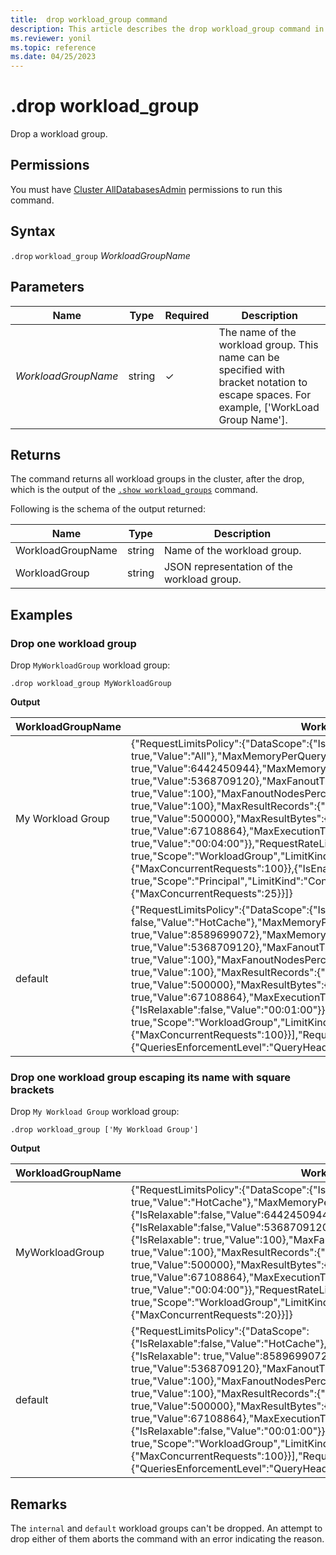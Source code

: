 ```yaml
---
title:  drop workload_group command
description: This article describes the drop workload_group command in Azure Data Explorer.
ms.reviewer: yonil
ms.topic: reference
ms.date: 04/25/2023
---
```

# .drop workload_group

Drop a workload group.

## Permissions

You must have [Cluster AllDatabasesAdmin](access-control/role-based-access-control.md) permissions to run this command.

## Syntax

`.drop` `workload_group` *WorkloadGroupName*

## Parameters

| Name | Type | Required | Description |
|--|--|--|--|
| *WorkloadGroupName* | string | &check; | The name of the workload group. This name can be specified with bracket notation to escape spaces. For example, ['WorkLoad Group Name']. |

## Returns

The command returns all workload groups in the cluster, after the drop, which is the output of the [`.show workload_groups`](show-workload-group-command.md#show-workload_groups) command.

Following is the schema of the output returned:

| Name              | Type   | Description                                |
|-------------------|--------|--------------------------------------------|
| WorkloadGroupName | string | Name of the workload group.                |
| WorkloadGroup     | string | JSON representation of the workload group. |

## Examples

### Drop one workload group

Drop `MyWorkloadGroup` workload group:

```kusto
.drop workload_group MyWorkloadGroup
```

**Output**

| WorkloadGroupName | WorkloadGroup |
|--|--|
| My Workload Group | {"RequestLimitsPolicy":{"DataScope":{"IsRelaxable": true,"Value":"All"},"MaxMemoryPerQueryPerNode":{"IsRelaxable": true,"Value":6442450944},"MaxMemoryPerIterator":{"IsRelaxable": true,"Value":5368709120},"MaxFanoutThreadsPercentage":{"IsRelaxable": true,"Value":100},"MaxFanoutNodesPercentage":{"IsRelaxable": true,"Value":100},"MaxResultRecords":{"IsRelaxable": true,"Value":500000},"MaxResultBytes":{"IsRelaxable": true,"Value":67108864},"MaxExecutionTime":{"IsRelaxable": true,"Value":"00:04:00"}},"RequestRateLimitPolicies":[{"IsEnabled": true,"Scope":"WorkloadGroup","LimitKind":"ConcurrentRequests","Properties":{"MaxConcurrentRequests":100}},{"IsEnabled": true,"Scope":"Principal","LimitKind":"ConcurrentRequests","Properties":{"MaxConcurrentRequests":25}}]} |
| default | {"RequestLimitsPolicy":{"DataScope":{"IsRelaxable": false,"Value":"HotCache"},"MaxMemoryPerQueryPerNode":{"IsRelaxable": true,"Value":8589699072},"MaxMemoryPerIterator":{"IsRelaxable": true,"Value":5368709120},"MaxFanoutThreadsPercentage":{"IsRelaxable": true,"Value":100},"MaxFanoutNodesPercentage":{"IsRelaxable": true,"Value":100},"MaxResultRecords":{"IsRelaxable": true,"Value":500000},"MaxResultBytes":{"IsRelaxable": true,"Value":67108864},"MaxExecutionTime":{"IsRelaxable":false,"Value":"00:01:00"}},"RequestRateLimitPolicies":[{"IsEnabled": true,"Scope":"WorkloadGroup","LimitKind":"ConcurrentRequests","Properties":{"MaxConcurrentRequests":100}}],"RequestRateLimitsEnforcementPolicy":{"QueriesEnforcementLevel":"QueryHead","CommandsEnforcementLevel":"Database"}} |

### Drop one workload group escaping its name with square brackets

Drop `My Workload Group` workload group:

```kusto
.drop workload_group ['My Workload Group']
```

**Output**

| WorkloadGroupName | WorkloadGroup |
|--|--|
| MyWorkloadGroup | {"RequestLimitsPolicy":{"DataScope":{"IsRelaxable": true,"Value":"HotCache"},"MaxMemoryPerQueryPerNode":{"IsRelaxable":false,"Value":6442450944},"MaxMemoryPerIterator":{"IsRelaxable":false,"Value":5368709120},"MaxFanoutThreadsPercentage":{"IsRelaxable": true,"Value":100},"MaxFanoutNodesPercentage":{"IsRelaxable": true,"Value":100},"MaxResultRecords":{"IsRelaxable": true,"Value":500000},"MaxResultBytes":{"IsRelaxable": true,"Value":67108864},"MaxExecutionTime":{"IsRelaxable": true,"Value":"00:04:00"}},"RequestRateLimitPolicies":[{"IsEnabled": true,"Scope":"WorkloadGroup","LimitKind":"ConcurrentRequests","Properties":{"MaxConcurrentRequests":20}}]} |
| default | {"RequestLimitsPolicy":{"DataScope":{"IsRelaxable":false,"Value":"HotCache"},"MaxMemoryPerQueryPerNode":{"IsRelaxable": true,"Value":8589699072},"MaxMemoryPerIterator":{"IsRelaxable": true,"Value":5368709120},"MaxFanoutThreadsPercentage":{"IsRelaxable": true,"Value":100},"MaxFanoutNodesPercentage":{"IsRelaxable": true,"Value":100},"MaxResultRecords":{"IsRelaxable": true,"Value":500000},"MaxResultBytes":{"IsRelaxable": true,"Value":67108864},"MaxExecutionTime":{"IsRelaxable":false,"Value":"00:01:00"}},"RequestRateLimitPolicies":[{"IsEnabled": true,"Scope":"WorkloadGroup","LimitKind":"ConcurrentRequests","Properties":{"MaxConcurrentRequests":100}}],"RequestRateLimitsEnforcementPolicy":{"QueriesEnforcementLevel":"QueryHead","CommandsEnforcementLevel":"Database"}} |

## Remarks

The `internal` and `default` workload groups can't be dropped. An attempt to drop either of them aborts the command with an error indicating the reason.

